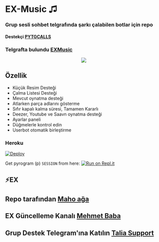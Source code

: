 <h1 align="centre">EX-Music ♫</h1>

### Grup sesli sohbet telgrafında şarkı çalabilen botlar için repo 
#### Destekçi [PYTGCALLS](https://github.com/pytgcalls/pytgcalls)
### Telgrafta bulundu [EXMusic](https://t.me/Efsanestar_bot)

<p align="center">
  <img src="https://telegra.ph/file/d2b539f061923cee37797.jpg">
</p>
<h2> Özellik </h2>

- Küçük Resim Desteği
- Çalma Listesi Desteği
- Mevcut oynatma desteği
- Atlarken parça adlarını gösterme
- Sıfır kapalı kalma süresi, Tamamen Kararlı
- Deezer, Youtube ve Saavn oynatma desteği
- Ayarlar paneli
- Düğmelerle kontrol edin
- Userbot otomatik birleştirme

### Heroku

[![Deploy](https://www.herokucdn.com/deploy/button.svg)](https://heroku.com/deploy?template=https://github.com/Mehmet5506/EX-Music)

Get pyrogram (p)  `SESSION` from here:
[![Run on Repl.it](https://repl.it/badge/github/vckyou/PyrogramString)](https://repl.it/@vckyou/PyrogramString?lite=1&outputonly=1)

## ⚡EX
## Repo tarafından [Maho ağa](https://t.me/Mahoaga)
## EX Güncelleme Kanalı [Mehmet Baba](https://t.me/Sohbetdestek)
## Grup Destek Telegram'ına Katılın [Talia Support](https://t.me/TaliaSohbet)

